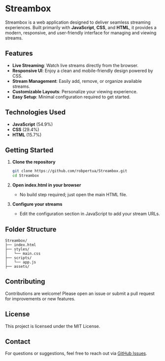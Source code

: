 # Streambox

Streambox is a web application designed to deliver seamless streaming experiences. Built primarily with **JavaScript**, **CSS**, and **HTML**, it provides a modern, responsive, and user-friendly interface for managing and viewing streams.

## Features

- **Live Streaming**: Watch live streams directly from the browser.
- **Responsive UI**: Enjoy a clean and mobile-friendly design powered by CSS.
- **Stream Management**: Easily add, remove, or organize available streams.
- **Customizable Layouts**: Personalize your viewing experience.
- **Easy Setup**: Minimal configuration required to get started.

## Technologies Used

- **JavaScript** (54.9%)
- **CSS** (29.4%)
- **HTML** (15.7%)

## Getting Started

1. **Clone the repository**
   ```bash
   git clone https://github.com/robpertua/Streambox.git
   cd Streambox
   ```

2. **Open index.html in your browser**
   - No build step required; just open the main HTML file.

3. **Configure your streams**
   - Edit the configuration section in JavaScript to add your stream URLs.

## Folder Structure

```
Streambox/
├── index.html
├── styles/
│   └── main.css
├── scripts/
│   └── app.js
├── assets/
```

## Contributing

Contributions are welcome! Please open an issue or submit a pull request for improvements or new features.

## License

This project is licensed under the MIT License.

## Contact

For questions or suggestions, feel free to reach out via [GitHub Issues](https://github.com/robpertua/Streambox/issues).
